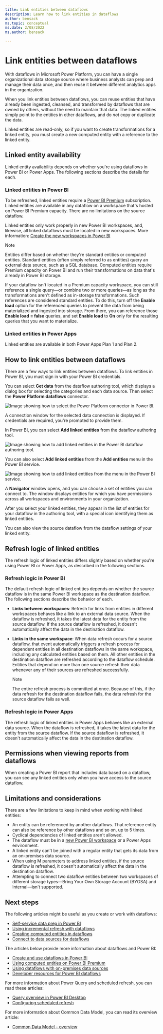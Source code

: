 ```yaml
---
title: Link entities between dataflows
description: Learn how to link entities in dataflows
author: bensack
ms.topic: conceptual
ms.date: 2/08/2022
ms.author: bensack

---
```

# Link entities between dataflows

With dataflows in Microsoft Power Platform, you can have a single organizational data storage source where business analysts can prep and manage their data once, and then reuse it between different analytics apps in the organization. 

When you link entities between dataflows, you can reuse entities that have already been ingested, cleansed, and transformed by dataflows that are owned by others, without the need to maintain that data. The linked entities simply point to the entities in other dataflows, and do *not* copy or duplicate the data.

Linked entities are read-only, so if you want to create transformations for a linked entity, you must create a new computed entity with a reference to the linked entity.

## Linked entity availability

Linked entity availability depends on whether you're using dataflows in Power BI or Power Apps. The following sections describe the details for each.

### Linked entities in Power BI

To be refreshed, linked entities require a [Power BI Premium](/power-bi/service-premium-what-is) subscription. Linked entities are available in any dataflow on a workspace that's hosted on Power BI Premium capacity. There are no limitations on the source dataflow.

Linked entities only work properly in new Power BI workspaces, and, likewise, all linked dataflows must be located in new workspaces. More information: [Create the new workspaces in Power BI](/power-bi/service-create-the-new-workspaces)

> [!NOTE]
> Entities differ based on whether they're standard entities or computed entities. Standard entities (often simply referred to as entities) query an external data source, such as a SQL database. Computed entities require Premium capacity on Power BI and run their transformations on data that's already in Power BI storage. 
>
>If your dataflow isn't located in a Premium capacity workspace, you can still reference a single query&mdash;or combine two or more queries&mdash;as long as the transformations aren't defined as in-storage transformations. Such references are considered standard entities. To do this, turn off the **Enable load** option for the referenced queries to prevent the data from being materialized and ingested into storage. From there, you can reference those **Enable load = false** queries, and set **Enable load** to **On** only for the resulting queries that you want to materialize.

### Linked entities in Power Apps

Linked entities are available in both Power Apps Plan 1 and Plan 2.

## How to link entities between dataflows

There are a few ways to link entities between dataflows. To link entities in Power BI, you must sign in with your Power BI credentials.

You can select **Get data** from the dataflow authoring tool, which displays a dialog box for selecting the categories and each data source. Then select the **Power Platform dataflows** connector. 

![Image showing how to select the Power Platform connector in Power BI.](media/dataflows-linked-entities/linked-entities-03.png)

A connection window for the selected data connection is displayed. If credentials are required, you're prompted to provide them.

In Power BI, you can select **Add linked entities** from the dataflow authoring tool.

![Image showing how to add linked entities in the Power BI dataflow authoring tool.](media/dataflows-linked-entities/linked-entities-00.png)

You can also select **Add linked entities** from the **Add entities** menu in the Power BI service.

![Image showing how to add linked entities from the menu in the Power BI service.](media/dataflows-linked-entities/linked-entities-01.png)

A **Navigator** window opens, and you can choose a set of entities you can connect to. The window displays entities for which you have permissions across all workspaces and environments in your organization.

After you select your linked entities, they appear in the list of entities for your dataflow in the authoring tool, with a special icon identifying them as linked entities.

You can also view the source dataflow from the dataflow settings of your linked entity.

## Refresh logic of linked entities

The refresh logic of linked entities differs slightly based on whether you're using Power BI or Power Apps, as described in the following sections.

### Refresh logic in Power BI

The default refresh logic of linked entities depends on whether the source dataflow is in the same Power BI workspace as the destination dataflow. The following sections describe the behavior of each.

* **Links between workspaces**: Refresh for links from entities in different workspaces behaves like a link to an external data source. When the dataflow is refreshed, it takes the latest data for the entity from the source dataflow. If the source dataflow is refreshed, it doesn't automatically affect the data in the destination dataflow.

* **Links in the same workspace**: When data refresh occurs for a source dataflow, that event automatically triggers a refresh process for dependent entities in all destination dataflows in the same workspace, including any calculated entities based on them. All other entities in the destination dataflow are refreshed according to the dataflow schedule. Entities that depend on more than one source refresh their data whenever any of their sources are refreshed successfully.

  > [!NOTE]
  > The entire refresh process is committed at once. Because of this, if the data refresh for the destination dataflow fails, the data refresh for the source dataflow fails as well.

### Refresh logic in Power Apps

The refresh logic of linked entities in Power Apps behaves like an external data source. When the dataflow is refreshed, it takes the latest data for the entity from the source dataflow. If the source dataflow is refreshed, it doesn't automatically affect the data in the destination dataflow.

## Permissions when viewing reports from dataflows

When creating a Power BI report that includes data based on a dataflow, you can see any linked entities only when you have access to the source dataflow.

## Limitations and considerations

There are a few limitations to keep in mind when working with linked entities:

* An entity can be referenced by another dataflows. That reference entity can also be reference by other dataflows and so on, up to 5 times.
* Cyclical dependencies of linked entities aren't allowed.
* The dataflow must be in a [new Power BI workspace](/power-bi/service-create-the-new-workspaces) or a Power Apps environment.
* A linked entity can't be joined with a regular entity that gets its data from an on-premises data source.
* When using M parameters to address linked entities, if the source dataflow is refreshed, it doesn't automatically affect the data in the destination dataflow.
* Attempting to connect two dataflow entities between two workspaces of different storage types&mdash;Bring Your Own Storage Account (BYOSA) and Internal&mdash;isn't supported.

## Next steps

The following articles might be useful as you create or work with dataflows:

* [Self-service data prep in Power BI](create-use.md)
* [Using incremental refresh with dataflows](incremental-refresh.md)
* [Creating computed entities in dataflows](computed-entities.md)
* [Connect to data sources for dataflows](data-sources.md)

The articles below provide more information about dataflows and Power BI:

* [Create and use dataflows in Power BI](/power-bi/service-dataflows-create-use)
* [Using computed entities on Power BI Premium](computed-entities.md)
* [Using dataflows with on-premises data sources](/power-bi/service-dataflows-on-premises-gateways)
* [Developer resources for Power BI dataflows](/power-bi/service-dataflows-developer-resources)

For more information about Power Query and scheduled refresh, you can read these articles:

* [Query overview in Power BI Desktop](/power-bi/desktop-query-overview)
* [Configuring scheduled refresh](/power-bi/refresh-scheduled-refresh)

For more information about Common Data Model, you can read its overview article:

* [Common Data Model - overview ](/powerapps/common-data-model/overview)
